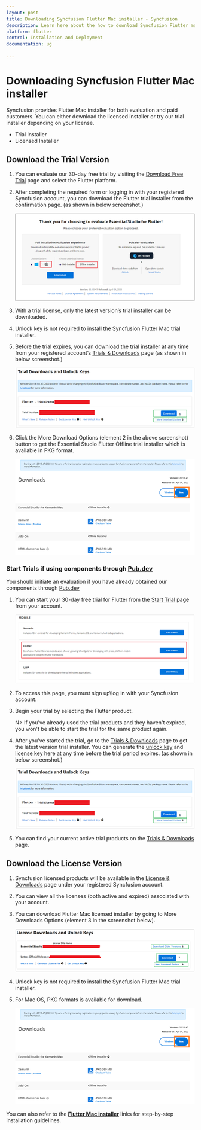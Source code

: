```yaml
---
layout: post
title: Downloading Syncfusion Flutter Mac installer - Syncfusion
description: Learn here about the how to download Syncfusion Flutter mac installer packages from syncfusion website.
platform: flutter
control: Installation and Deployment
documentation: ug

---
```


# Downloading Syncfusion Flutter Mac installer

Syncfusion provides Flutter Mac installer for both evaluation and paid customers. You can either download the licensed installer or try our trial installer depending on your license. 

   -	Trial Installer
   -	Licensed Installer


## Download the Trial Version

1. You can evaluate our 30-day free trial by visiting the [Download Free Trial](https://www.syncfusion.com/downloads) page and select the Flutter platform.
2. After completing the required form or logging in with your registered Syncfusion account, you can download the Flutter trial installer from the confirmation page. (as shown in below screenshot.) 
   
   ![Trial and downloads of Syncfusion Essential Studio](images/trial-confirmation.png)
   
3. With a trial license, only the latest version’s trial installer can be downloaded.
4. Unlock key is not required to install the Syncfusion Flutter Mac trial installer.
5. Before the trial expires, you can download the trial installer at any time from your registered account’s [Trials & Downloads](https://www.syncfusion.com/account/manage-trials/downloads) page (as shown in below screenshot.)
 
   ![Trial and downloads of Syncfusion Essential Studio](images/trial-download.png)

6. Click the More Download Options (element 2 in the above screenshot) button to get the Essential Studio Flutter Offline trial installer which is available in PKG format.

   ![License and downloads of Syncfusion Essential Studio](images/Mac_Download.PNG)
   
### Start Trials if using components through [Pub.dev](https://pub.dev/packages?q=Syncfusion)

You should initiate an evaluation if you have already obtained our components through [Pub.dev](https://pub.dev/packages?q=Syncfusion)

1. You can start your 30-day free trial for Flutter from the [Start Trial](https://www.syncfusion.com/account/manage-trials/start-trials) page from your account.
   
   ![Trial and downloads of Syncfusion Essential Studio](images/start-trial-download.png)
   
2. To access this page, you must sign up\log in with your Syncfusion account.
3. Begin your trial by selecting the Flutter product. 

   N> If you've already used the trial products and they haven't expired, you won't be able to start the trial for the same product again.

4. After you've started the trial, go to the [Trials & Downloads](https://www.syncfusion.com/account/manage-trials/downloads) page to get the latest version trial installer. You can generate the [unlock key](https://www.syncfusion.com/kb/8069/how-to-generate-unlock-key-for-essentials-studio-products) and [license key](https://help.syncfusion.com/flutter/licensing/overview) here at any time before the trial period expires. (as shown in below screenshot.)

   ![License and downloads of Syncfusion Essential Studio](images/start-trial-download-installer.png)

5. You can find your current active trial products on the [Trials & Downloads](https://www.syncfusion.com/account/manage-trials/downloads) page.
   

## Download the License Version

1. Syncfusion licensed products will be available in the [License & Downloads](https://www.syncfusion.com/account/downloads) page under your registered Syncfusion account.
2. You can view all the licenses (both active and expired) associated with your account.
3. You can download Flutter Mac licensed installer by going to More Downloads Options (element 3 in the screenshot below).

   ![License and downloads of Syncfusion Essential Studio](images/license-download.png)
   
4. Unlock key is not required to install the Syncfusion Flutter Mac trial installer.   
5. For Mac OS, PKG formats is available for download.
   
   ![License and downloads of Syncfusion Essential Studio](images/Mac_Download.PNG)

You can also refer to the [**Flutter Mac installer**](https://help.syncfusion.com/flutter/installation/mac-installer/how-to-install) links for step-by-step installation guidelines.	